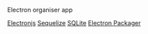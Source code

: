 Electron organiser app

[Electronjs](https://www.electronjs.org/)
[Sequelize](https://sequelize.org/)
[SQLite](https://www.sqlite.org/)
[Electron Packager](https://github.com/electron/packager)
